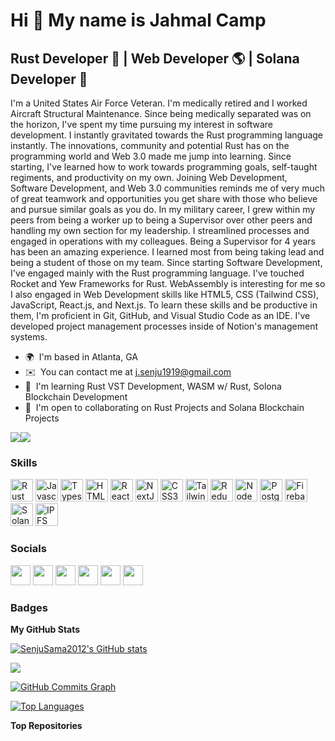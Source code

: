 Hi 👋 My name is Jahmal Camp
============================

Rust Developer 🦀 | Web Developer 🌎 | Solana Developer 💱
----------------------------------------------------------

I'm a United States Air Force Veteran. I'm medically retired and I worked Aircraft Structural Maintenance. Since being medically separated was on the horizon, I've spent my time pursuing my interest in software development. I instantly gravitated towards the Rust programming language instantly. The innovations, community and potential Rust has on the programming world and Web 3.0 made me jump into learning. Since starting, I've learned how to work towards programming goals, self-taught regiments, and productivity on my own. Joining Web Development, Software Development, and Web 3.0 communities reminds me of very much of great teamwork and opportunities you get share with those who believe and pursue similar goals as you do. In my military career, I grew within my peers from being a worker up to being a Supervisor over other peers and handling my own section for my leadership. I streamlined processes and engaged in operations with my colleagues. Being a Supervisor for 4 years has been an amazing experience. I learned most from being taking lead and being a student of those on my team. Since starting Software Development, I've engaged mainly with the Rust programming language. I've touched Rocket and Yew Frameworks for Rust. WebAssembly is interesting for me so I also engaged in Web Development skills like HTML5, CSS (Tailwind CSS), JavaScript, React.js, and Next.js. To learn these skills and be productive in them, I'm proficient in Git, GitHub, and Visual Studio Code as an IDE. I've developed project management processes inside of Notion's management systems.

* 🌍  I'm based in Atlanta, GA
* ✉️  You can contact me at [j.senju1919@gmail.com](mailto:j.senju1919@gmail.com)
* 🧠  I'm learning Rust VST Development, WASM w/ Rust, Solona Blockchain Development
* 🤝  I'm open to collaborating on Rust Projects and Solana Blockchain Projects

<a href="https://www.twitter.com/SenjuSama2012" target="_blank" rel="noreferrer"><img
src="https://img.shields.io/twitter/follow/SenjuSama2012?logo=twitter&style=for-the-badge&color=facc15&labelColor=27272a"
/></a><a href="https://www.twitch.tv/senujusama2012" target="_blank" rel="noreferrer"><img
src="https://img.shields.io/twitch/status/senujusama2012?logo=twitchsx&style=for-the-badge&color=facc15&labelColor=27272a&label=TWITCH+STATUS" /></a>

### Skills

<p align="left">
<a href="https://www.rust-lang.org/" target="_blank" rel="noreferrer"><img src="https://raw.githubusercontent.com/danielcranney/readme-generator/main/public/icons/skills/rust-colored.svg" width="36" height="36" alt="Rust" /></a>
<a href="https://developer.mozilla.org/en-US/docs/Web/JavaScript" target="_blank" rel="noreferrer"><img src="https://raw.githubusercontent.com/danielcranney/readme-generator/main/public/icons/skills/javascript-colored.svg" width="36" height="36" alt="Javascript" /></a>
<a href="https://www.typescriptlang.org/" target="_blank" rel="noreferrer"><img src="https://raw.githubusercontent.com/danielcranney/readme-generator/main/public/icons/skills/typescript-colored.svg" width="36" height="36" alt="Typescript" /></a>
<a href="https://developer.mozilla.org/en-US/docs/Glossary/HTML5" target="_blank" rel="noreferrer"><img src="https://raw.githubusercontent.com/danielcranney/readme-generator/main/public/icons/skills/html5-colored.svg" width="36" height="36" alt="HTML5" /></a>
<a href="https://reactjs.org/" target="_blank" rel="noreferrer"><img src="https://raw.githubusercontent.com/danielcranney/readme-generator/main/public/icons/skills/react-colored.svg" width="36" height="36" alt="React" /></a>
<a href="https://nextjs.org/docs" target="_blank" rel="noreferrer"><img src="https://raw.githubusercontent.com/danielcranney/readme-generator/main/public/icons/skills/nextjs-colored.svg" width="36" height="36" alt="NextJs" /></a>
<a href="https://www.w3.org/TR/CSS/#css" target="_blank" rel="noreferrer"><img src="https://raw.githubusercontent.com/danielcranney/readme-generator/main/public/icons/skills/css3-colored.svg" width="36" height="36" alt="CSS3" /></a>
<a href="https://tailwindcss.com/" target="_blank" rel="noreferrer"><img src="https://raw.githubusercontent.com/danielcranney/readme-generator/main/public/icons/skills/tailwindcss-colored.svg" width="36" height="36" alt="TailwindCSS" /></a>
<a href="https://redux.js.org/" target="_blank" rel="noreferrer"><img src="https://raw.githubusercontent.com/danielcranney/readme-generator/main/public/icons/skills/redux-colored.svg" width="36" height="36" alt="Redux" /></a>
<a href="https://nodejs.org/en/" target="_blank" rel="noreferrer"><img src="https://raw.githubusercontent.com/danielcranney/readme-generator/main/public/icons/skills/nodejs-colored.svg" width="36" height="36" alt="NodeJS" /></a>
<a href="https://www.postgresql.org/" target="_blank" rel="noreferrer"><img src="https://raw.githubusercontent.com/danielcranney/readme-generator/main/public/icons/skills/postgresql-colored.svg" width="36" height="36" alt="PostgreSQL" /></a>
<a href="https://firebase.google.com/" target="_blank" rel="noreferrer"><img src="https://raw.githubusercontent.com/danielcranney/readme-generator/main/public/icons/skills/firebase-colored.svg" width="36" height="36" alt="Firebase" /></a>
<a href="https://solana.com/" target="_blank" rel="noreferrer"><img src="https://raw.githubusercontent.com/danielcranney/readme-generator/main/public/icons/skills/solana-colored.svg" width="36" height="36" alt="Solana" /></a>
<a href="https://ipfs.io/" target="_blank" rel="noreferrer"><img src="https://raw.githubusercontent.com/danielcranney/readme-generator/main/public/icons/skills/ipfs-colored.svg" width="36" height="36" alt="IPFS" /></a>
</p>


### Socials

<p align="left"> <a href="https://www.github.com/SenjuSama2012" target="_blank" rel="noreferrer"><img src="https://raw.githubusercontent.com/danielcranney/readme-generator/main/public/icons/socials/github.svg" width="32" height="32" /></a> <a href="https://www.linkedin.com/in/jahmalcamp/" target="_blank" rel="noreferrer"><img src="https://raw.githubusercontent.com/danielcranney/readme-generator/main/public/icons/socials/linkedin.svg" width="32" height="32" /></a> <a href="https://www.stackoverflow.com/users/17407325/senjusama2012" target="_blank" rel="noreferrer"><img src="https://raw.githubusercontent.com/danielcranney/readme-generator/main/public/icons/socials/stackoverflow.svg" width="32" height="32" /></a> <a href="https://www.twitter.com/SenjuSama2012" target="_blank" rel="noreferrer"><img src="https://raw.githubusercontent.com/danielcranney/readme-generator/main/public/icons/socials/twitter.svg" width="32" height="32" /></a> <a href="https://www.youtube.com/c/UCmGXx3056H6Dn4aslAssx8Q" target="_blank" rel="noreferrer"><img src="https://raw.githubusercontent.com/danielcranney/readme-generator/main/public/icons/socials/youtube.svg" width="32" height="32" /></a> <a href="https://www.twitch.tv/senujusama2012" target="_blank" rel="noreferrer"><img src="https://raw.githubusercontent.com/danielcranney/readme-generator/main/public/icons/socials/twitch.svg" width="32" height="32" /></a></p>

### Badges

<b>My GitHub Stats</b>

<a href="http://www.github.com/SenjuSama2012"><img src="https://github-readme-stats.vercel.app/api?username=SenjuSama2012&show_icons=true&hide=&count_private=true&title_color=84cc16&text_color=ffffff&icon_color=facc15&bg_color=27272a&hide_border=true&show_icons=true" alt="SenjuSama2012's GitHub stats" /></a>

<a href="http://www.github.com/SenjuSama2012"><img src="https://github-readme-streak-stats.herokuapp.com/?user=SenjuSama2012&stroke=ffffff&background=27272a&ring=84cc16&fire=84cc16&currStreakNum=ffffff&currStreakLabel=84cc16&sideNums=ffffff&sideLabels=ffffff&dates=ffffff&hide_border=true" /></a>

<a href="http://www.github.com/SenjuSama2012"><img src="https://activity-graph.herokuapp.com/graph?username=SenjuSama2012&bg_color=27272a&color=ffffff&line=facc15&point=ffffff&area_color=27272a&area=true&hide_border=true&custom_title=GitHub%20Commits%20Graph" alt="GitHub Commits Graph" /></a>

<a href="https://github.com/SenjuSama2012" align="left"><img src="https://github-readme-stats.vercel.app/api/top-langs/?username=SenjuSama2012&langs_count=10&title_color=84cc16&text_color=ffffff&icon_color=facc15&bg_color=27272a&hide_border=true&locale=en&custom_title=Top%20%Languages" alt="Top Languages" /></a>

<b>Top Repositories</b>

<div width="100%" align="center"></div><br /><br /><br /><br /><br /><br /><br />
